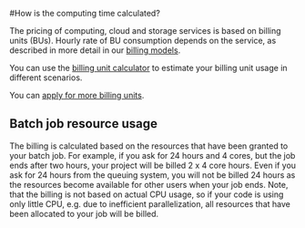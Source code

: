 #How is the computing time calculated?

The pricing of computing, cloud and storage services is based on billing units (BUs). Hourly rate of BU consumption depends on the service, as described in more detail in our [billing models](https://research.csc.fi/billing-units#models).

You can use the [billing unit calculator](https://research.csc.fi/billing-units#buc) to estimate your billing unit usage in different scenarios.

You can [apply for more billing units](https://research.csc.fi/applying-for-computing-resources).


## Batch job resource usage

The billing is calculated based on the resources that have been granted to your batch job. For example, if you ask for 24 hours and 4 cores, but the job ends after two hours, your project will be billed 2 x 4 core hours. Even if you ask for 24 hours from the queuing system, you will not be billed 24 hours as the resources become available for other users when your job ends. Note, that the billing is not based on actual CPU usage, so if your code is using only little CPU, e.g. due to inefficient parallelization, all resources that have been allocated to your job will be billed.


